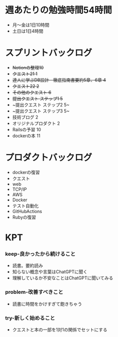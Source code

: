 
# 週あたりの勉強時間54時間
- 月〜金は1日10時間
- 土日は1日4時間

# スプリントバックログ
- ~~Notionの整理10~~
- ~~クエスト21 1~~
- ~~達人に学ぶDB設計　徹底指南書要約5章、6章 4~~
- ~~クエスト22 2~~
- ~~その他のクエスト 6~~
- ~~提出クエスト ステップ1 5~~
- ~提出クエスト ステップ2 5~
- ~提出クエスト ステップ3 5~
- 技術ブログ 2
- オリジナルプロダクト 2
- Railsの予習 10
- dockerの本 11


# プロダクトバックログ
- dockerの復習
- クエスト
- web
- TCP/IP
- AWS
- Docker
- テスト自動化
- GitHubActions
- Rubyの復習

# KPT
### keep-良かったから続けること
- 読書。要約読み
- 知らない概念や言葉はChatGPTに聞く
- 理解しているか不安なことはChatGPTに聞いてみる

### problem-改善すべきこと
- 読書に時間をかけすぎて飽きちゃう

### try-新しく始めること
- クエストと本の一部を1対1の関係でセットにする
 
